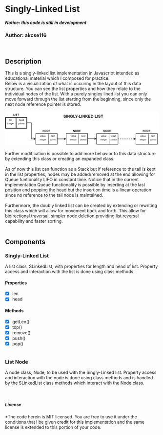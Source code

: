 # Singly-Linked List #
***Notice: this code is still in development***

### Author: akcse116 ###
<br/>

## Description ##
This is a singly-linked list implementation in Javascript
intended as educational material which I composed for practice.<br/>
Below is a visualization of what is occuring in the layout of this data structure. You can see the list properties and how they relate to the individual nodes of the list. With a purely singley lined list you can only move forward through the list starting from the beginning, since only the next node reference pointer is stored.<br/><br/>
![singly-linked list diagram](/Images/sll.jpg)<br/><br/>
Further modification is possible to add more behavior to this data structure by extending this class or creating an expanded class.<br/><br/>
As of now this list can function as a Stack but if reference to the tail is kept in the list properties, nodes may be added/removed at the end allowing for Queue funtionality LIFO in constant time. Notice that in the current implementation Queue functionality is possible by inserting at the last position and popping the head but the insertion time is a linear operation since no reference to the tail node is maintained.<br/><br/>
Furthermore, the doubly linked list can be created by extending or rewriting this class which will allow for movement back and forth. This allow for bidirectional traversal, simpler node deletion providing list reversal capability and faster sorting.
<br/><br/>


## Components ##

### Singly-Linked List ###
A list class, SLinkedList, with properties for length and head of list. Property access and interaction with the list is done using class methods.<br/>
#### Properties ####
- [x] len
- [x] head
#### Methods ####
- [x] getLen()
- [x] top()
- [x] remove()
- [x] push()
- [x] pop()
<br/><br/>

### List Node ###
A node class, Node, to be used with the Singly-Linked list. Property access and interaction with the node is done using class methods and is handled by the SLinkedList class methods which interact with the Node class.<br/>
<br/><br/>


##### License #####

*The code herein is MIT licensed. You are free to use it under
the conditions that I be given credit for this implementation and
the same license is extended to this portion of your code. 
